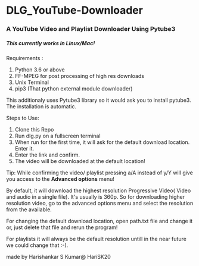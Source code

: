 # DLG_YouTube-Downloader

### A YouTube Video and Playlist Downloader Using Pytube3 

##### This currently works in Linux/Mac!

Requirements :
1. Python 3.6 or above
2. FF-MPEG for post processing of high res downloads
3. Unix Terminal
4. pip3 (That python external module downloader)

This additionaly uses Pytube3 library so it would ask you to install pytube3.
The installation is automatic.

Steps to Use:

1. Clone this Repo
2. Run dlg.py on a fullscreen terminal
3. When run for the first time, it will ask for the default download location. Enter it.
4. Enter the link and confirm.
5. The video will be downloaded at the default location!

Tip: While confirming the video/ playlist pressing a/A instead of y/Y will give you access to the **Advanced options** menu!

By default, it will download the highest resolution Progressive Video( Video and audio in a single file). It's usually is 360p.
So for downloading higher resolution video, go to the advanced options menu and select the resolution from the available.

For changing the default download location, open path.txt file and change it or, just delete that file and rerun the program!

For playlists it will always be the default resolution untill in the near future we could change that :-).


made by Harishankar S Kumar@ HariSK20
